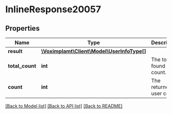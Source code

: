 # InlineResponse20057

## Properties
Name | Type | Description | Notes
------------ | ------------- | ------------- | -------------
**result** | [**\Voximplamt\Client\Model\UserInfoType[]**](UserInfoType.md) |  | [optional] 
**total_count** | **int** | The total found user count. | [optional] 
**count** | **int** | The returned user count. | [optional] 

[[Back to Model list]](../README.md#documentation-for-models) [[Back to API list]](../README.md#documentation-for-api-endpoints) [[Back to README]](../README.md)


